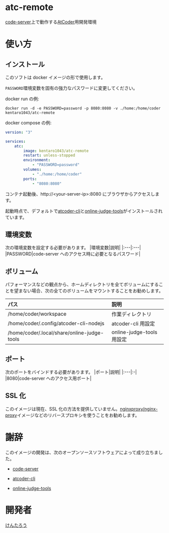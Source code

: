 # atc-remote

[code-server](https://github.com/coder/code-server)上で動作する[AtCoder](https://atcoder.jp/)用開発環境

# 使い方

## インストール

このソフトは docker イメージの形で使用します。

`PASSWORD`環境変数を固有の強力なパスワードに変更してください。

docker run の例:

```Shell
docker run -d -e PASSWORD=password -p 8080:8080 -v ./home:/home/coder kentaro1043/atc-remote
```

docker compose の例:

```yaml
version: "3"

services:
    atc:
        image: kentaro1043/atc-remote
        restart: unless-stopped
        environment:
            - "PASSWORD=password"
        volumes:
            - "./home:/home/coder"
        ports:
            - "8080:8080"
```

コンテナ起動後、http://&lt;your-server-ip&gt;:8080 にブラウザからアクセスします。

起動時点で、デフォルトで[atcoder-cli](https://github.com/Tatamo/atcoder-cli)と[online-judge-tools](https://github.com/online-judge-tools/oj)がインストールされています。

## 環境変数

次の環境変数を設定する必要があります。
|環境変数|説明|
|:---|:---|
|PASSWORD|code-server へのアクセス時に必要となるパスワード|

## ボリューム

パフォーマンスなどの観点から、ホームディレクトリを全てボリュームにすることを望まない場合、次の全てのボリュームをマウントすることをお勧めします。

| パス                                        | 説明                      |
| :------------------------------------------ | :------------------------ |
| /home/coder/workspace                       | 作業ディレクトリ          |
| /home/coder/.config/atcoder-cli-nodejs      | atcoder-cli 用設定        |
| /home/coder/.local/share/online-judge-tools | online-judge-tools 用設定 |

## ポート

次のポートをバインドする必要があります。
|ポート|説明|
|:---|:-|
|8080|code-server へのアクセス用ポート|

## SSL 化

このイメージは現在、SSL 化の方法を提供していません。[nginxproxy/nginx-proxy](https://github.com/nginx-proxy/nginx-proxy)イメージなどのリバースプロキシを使うことをお勧めします。

# 謝辞

このイメージの開発は、次のオープンソースソフトウェアによって成り立ちました。

-   [code-server](https://github.com/coder/code-server)

-   [atcoder-cli](https://github.com/Tatamo/atcoder-cli)

-   [online-judge-tools](https://github.com/online-judge-tools/oj)

# 開発者

[けんたろう](https://github.com/Kentaro1043)

